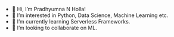 - 👋 Hi, I’m Pradhyumna N Holla!
- 👀 I’m interested in Python, Data Science, Machine Learning etc.
- 🌱 I’m currently learning Serverless Frameworks.
- 💞️ I’m looking to collaborate on ML.

<!---
PradHolla/PradHolla is a ✨ special ✨ repository because its `README.md` (this file) appears on your GitHub profile.
You can click the Preview link to take a look at your changes.
--->
